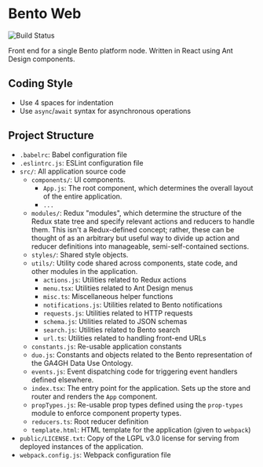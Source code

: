 # Bento Web

![Build Status](https://github.com/bento-platform/bento_web/workflows/CI/badge.svg)

Front end for a single Bento platform node. Written in React using Ant Design 
components.

## Coding Style

  * Use 4 spaces for indentation
  * Use `async`/`await` syntax for asynchronous operations

## Project Structure

  * `.babelrc`: Babel configuration file
  * `.eslintrc.js`: ESLint configuration file
  * `src/`: All application source code
    * `components/`: UI components. 
      * `App.js`: The root component, which determines the overall layout of 
                  the entire application.
      * `...`
    * `modules/`: Redux "modules", which determine the structure of the Redux 
                  state tree and specify relevant actions and reducers to 
                  handle them. This isn't a Redux-defined concept; rather,
                  these can be thought of as an arbitrary but useful way to
                  divide up action and reducer definitions into manageable,
                  semi-self-contained sections.
    * `styles/`: Shared style objects.
    * `utils/`: Utility code shared across components, state code, and other 
                modules in the application.
      * `actions.js`: Utilities related to Redux actions
      * `menu.tsx`: Utilities related to Ant Design menus
      * `misc.ts`: Miscellaneous helper functions
      * `notifications.js`: Utilities related to Bento notifications
      * `requests.js`: Utilities related to HTTP requests
      * `schema.js`: Utilities related to JSON schemas
      * `search.js`: Utilities related to Bento search
      * `url.ts`: Utilities related to handling front-end URLs
    * `constants.js`: Re-usable application constants
    * `duo.js`: Constants and objects related to the Bento representation of
                the GA4GH Data Use Ontology.
    * `events.js`: Event dispatching code for triggering event handlers defined
                   elsewhere.
    * `index.tsx`: The entry point for the application. Sets up the store and
                  router and renders the `App` component.
    * `propTypes.js`: Re-usable prop types defined using the `prop-types`
                      module to enforce component property types.
    * `reducers.ts`: Root reducer definition
    * `template.html`: HTML template for the application (given to `webpack`)
  * `public/LICENSE.txt`: Copy of the LGPL v3.0 license for serving from
                          deployed instances of the application.
  * `webpack.config.js`: Webpack configuration file
